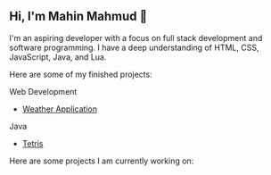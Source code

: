 ## Hi, I'm Mahin Mahmud 👋

I'm an aspiring developer with a focus on full stack development and software programming. I have a deep understanding of HTML, CSS, JavaScript, Java, and Lua.

Here are some of my finished projects:

Web Development
<ul>
  <li><a href="https://github.com/MMahmud24/ASC-DemoDay-Project">Weather Application</a></li>
</ul>

Java
<ul>
  <li><a href="https://github.com/MMahmud24/APCSA-FinalProject">Tetris</a></li>
</ul>

Here are some projects I am currently working on:

<!--
**MMahmud24/MMahmud24** is a ✨ _special_ ✨ repository because its `README.md` (this file) appears on your GitHub profile.

Here are some ideas to get you started:

- 🔭 I’m currently working on ...
- 🌱 I’m currently learning ...
- 👯 I’m looking to collaborate on ...
- 🤔 I’m looking for help with ...
- 💬 Ask me about ...
- 📫 How to reach me: ...
- 😄 Pronouns: ...
- ⚡ Fun fact: ...
-->
